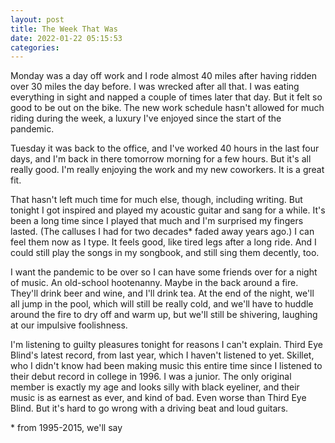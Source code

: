 ```yaml
---
layout: post
title: The Week That Was
date: 2022-01-22 05:15:53
categories:
---
```


Monday was a day off work and I rode almost 40 miles after having ridden over 30 miles the day before. I was wrecked after all that. I was eating everything in sight and napped a couple of times later that day. But it felt so good to be out on the bike. The new work schedule hasn't allowed for much riding during the week, a luxury I've enjoyed since the start of the pandemic.

Tuesday it was back to the office, and I've worked 40 hours in the last four days, and I'm back in there tomorrow morning for a few hours. But it's all really good. I'm really enjoying the work and my new coworkers. It is a great fit.

That hasn't left much time for much else, though, including writing. But tonight I got inspired and played my acoustic guitar and sang for a while. It's been a long time since I played that much and I'm surprised my fingers lasted. (The calluses I had for two decades\* faded away years ago.) I can feel them now as I type. It feels good, like tired legs after a long ride. And I could still play the songs in my songbook, and still sing them decently, too.

I want the pandemic to be over so I can have some friends over for a night of music. An old-school hootenanny. Maybe in the back around a fire. They'll drink beer and wine, and I'll drink tea. At the end of the night, we'll all jump in the pool, which will still be really cold, and we'll have to huddle around the fire to dry off and warm up, but we'll still be shivering, laughing at our impulsive foolishness.

I'm listening to guilty pleasures tonight for reasons I can't explain. Third Eye Blind's latest record, from last year, which I haven't listened to yet. Skillet, who I didn't know had been making music this entire time since I listened to their debut record in college in 1996. I was a junior. The only original member is exactly my age and looks silly with black eyeliner, and their music is as earnest as ever, and kind of bad. Even worse than Third Eye Blind. But it's hard to go wrong with a driving beat and loud guitars.

\* from 1995-2015, we'll say
